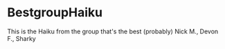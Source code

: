 # BestgroupHaiku
This is the Haiku from the group that's the best (probably) Nick M., Devon F., Sharky
